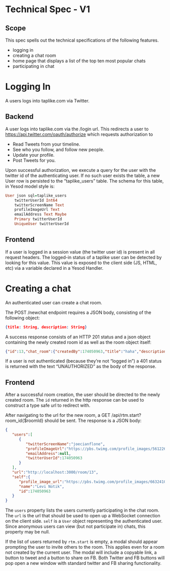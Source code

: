 # Technical Spec - V1

## Scope

This spec spells out the technical specifications of the following features.

- logging in
- creating a chat room
- home page that displays a list of the top ten most popular chats
- participating in chat

# Logging In

A users logs into taplike.com via Twitter.

## Backend

A user logs into taplike.com via the /login url. This redirects a user to https://api.twitter.com/oauth/authorize which requests authorization to

- Read Tweets from your timeline.
- See who you follow, and follow new people.
- Update your profile.
- Post Tweets for you.

Upon successful authorization, we execute a query for the user with the twitter id of the authenticating user. If no such user exists the table, a new User  row is persisted to the “taplike_users” table. The schema for this table, in Yesod model style is:

```haskell
User json sql=taplike_users
    twitterUserId Int64
    twitterScreenName Text
    profileImageUrl Text
    emailAddress Text Maybe
    Primary twitterUserId
    UniqueUser twitterUserId
```

## Frontend

If a user is logged in a session value (the twitter user id) is present in all request headers. The logged-in status of a taplike user can be detected by looking for this value. This value is exposed to the client side (JS, HTML, etc) via a variable declared in a Yesod Handler.


# Creating a chat

An authenticated user can create a chat room.

The POST /newchat endpoint requires a JSON body, consisting of the following object:

```json
{title: String, description: String}
```

A success response consists of an HTTP 201 status and a json object containing the newly created room id as well as the room object itself:

```json
{"id":13,"chat_room":{"createdBy":174050963,"title":"haha","description":"lol"}}
```

If a user is not authenticated (because they’re not “logged in”) a 401 status is returned with the text “UNAUTHORIZED” as the body of the response.

## Frontend

After a successful room creation, the user should be directed to the newly created room. The `id` returned in the http response can be used to construct a type safe url to redirect with.

After navigating to the url for the new room, a GET /api/rtm.start?room_id{$roomId} should be sent. The response is a JSON body:

```json
{
   "users":[
      {
         "twitterScreenName":"joecianflone",
         "profileImageUrl":"https://pbs.twimg.com/profile_images/561226905815642113/Lv_DZLTF_normal.jpeg",
         "emailAddress":null,
         "twitterUserId":174050963
      }
   ],
   "url":"http://localhost:3000/room/13",
   "self":{
      "profile_image_url":"https://pbs.twimg.com/profile_images/663241074786312192/b6FsLFMy_normal.jpg",
      "name":"Levi Notik",
      "id":174050963
   }
}
```

The `users` property lists the users currently participating in the chat room. The `url` is the url that should be used to open up a WebSocket connection on the client side. `self` is a `User` object representing the authenticated user. Since anonymous users can view (but not participate in) chats, this property may be null.

If the list of users returned by `rtm.start` is empty, a modal should appear prompting the user to invite others to the room. This applies even for a room not created by the current user. The modal will include a copyable link, a button to tweet and a button to share on FB. Both Twitter and FB buttons will pop open a new window with standard twitter and FB sharing functionality.
